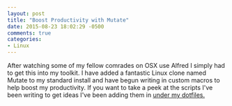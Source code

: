 ```yaml
---
layout: post
title: "Boost Productivity with Mutate"
date: 2015-08-23 18:02:29 -0500
comments: true
categories: 
- Linux
---
```

After watching some of my fellow comrades on OSX use Alfred I simply had to get
this into my toolkit.  I have added a fantastic Linux clone named Mutate to my
standard install and have begun writing in custom macros to help boost my
productivity.  If you want to take a peek at the scripts I've been writing to
get ideas I've been adding them in [under my dotfiles.](https://github.com/benfalk/dotfiles/tree/master/config/Mutate)
